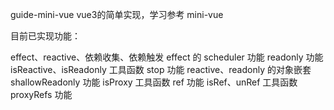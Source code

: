 guide-mini-vue
vue3的简单实现，学习参考 mini-vue

目前已实现功能：

 effect、reactive、依赖收集、依赖触发
 effect 的 scheduler 功能
 readonly 功能
 isReactive、isReadonly 工具函数
 stop 功能
 reactive、readonly 的对象嵌套
 shallowReadonly 功能
 isProxy 工具函数
 ref 功能
 isRef、unRef 工具函数
 proxyRefs 功能
